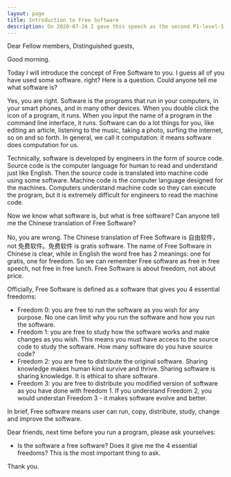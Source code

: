 ```yaml
---
layout: page
title: Introduction to Free Software
description: On 2020-07-26 I gave this speech as the second P1-level-1 speech in Yulife club of Toastmaster.
---
```



Dear Fellow members,
Distinguished guests,

Good morning.

Today I will introduce the concept of Free Software to you. I guess all of you have used some software. right?
Here is a question. Could anyone tell me what software is?

Yes, you are right. Software is the programs that run in your computers, in your smart phones, and in many other devices.
When you double click the icon of a program, it runs. When you input the name of a program in the command line interface,
it runs. Software can do a lot things for you, like editing an article, listening to the music, taking a photo, surfing
the internet, so on and so forth. In general, we call it computation: it means software does computation for us.

Technically, software is developed by engineers in the form of source code. Source code is the computer language for human
to read and understand just like English. Then the source code is translated into machine code using some software. Machine
code is the computer language designed for the machines. Computers understand machine code so they can execute the program,
but it is extremely difficult for engineers to read the machine code.

Now we know what software is, but what is free software? Can anyone tell me the Chinese translation of Free Software?

No, you are wrong. The Chinese translation of Free Software is 自由软件，not 免费软件。免费软件 is gratis software. The name
of Free Software in Chinese is clear, while in English the word free has 2 meanings: one for gratis, one for freedom. So we
can remember Free software as free in free speech, not free in free lunch. Free Software is about freedom, not about price.

Officially, Free Software is defined as a software that gives you 4 essential freedoms:

- Freedom 0: you are free to run the software as you wish for any purpose. No one can limit why you run the software and how
you run the software.
- Freedom 1: you are free to study how the software works and make changes as you wish. This means you must have access to
the source code to study the software. How many software do you have source code?
- Freedom 2: you are free to distribute the original software. Sharing knowledge makes human kind survive and thrive. Sharing
software is sharing knowledge. It is ethical to share software.
- Freedom 3: you are free to distribute you modified version of software as you have done with freedom 1. If you understand
Freedom 2, you would understan Freedom 3 - it makes software evolve and better.

In brief, Free software means user can run, copy, distribute, study, change and improve the software.

Dear friends, next time before you run a program, please ask yourselves:
- Is the software a free software? Does it give me the 4 essential freedoms?
This is the most important thing to ask.

Thank you.